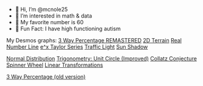 - 👋 Hi, I’m @mcnole25
- 👀 I’m interested in math & data
- 🔢 My favorite number is 60
- 🧩 Fun Fact: I have high functioning autism

My Desmos graphs:
[3 Way Percentage REMASTERED](https://www.desmos.com/calculator/bovtioaahk) [2D Terrain](https://www.desmos.com/calculator/swolamvugu) [Real Number Line](https://www.desmos.com/calculator/7b42o5wbnw) [e^x Taylor Series](https://www.desmos.com/calculator/4sliqjgaqy) [Traffic Light](https://www.desmos.com/calculator/5no5bavqje) [Sun Shadow](https://www.desmos.com/calculator/4dvkwwh7dc)

[Normal Distribution](https://www.desmos.com/calculator/ltuut5ghxr) [Trigonometry: Unit Circle (Improved)](https://www.desmos.com/calculator/zyfo1shwzb) [Collatz Conjecture](https://www.desmos.com/calculator/prvspfvdyi) [Spinner Wheel](https://www.desmos.com/calculator/md6xf1ze73) [Linear Transformations](https://www.desmos.com/calculator/iekekdv1u5)

[3 Way Percentage (old version)](https://www.desmos.com/calculator/09tlz9hoo5)
